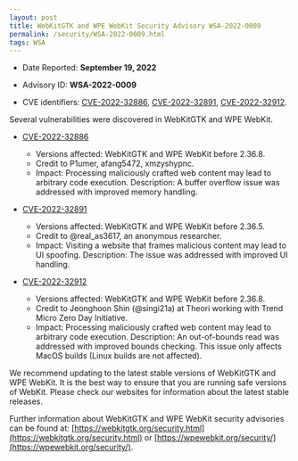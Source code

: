 ```yaml
---
layout: post
title: WebKitGTK and WPE WebKit Security Advisory WSA-2022-0009
permalink: /security/WSA-2022-0009.html
tags: WSA
---
```


* Date Reported: **September 19, 2022**

* Advisory ID: **WSA-2022-0009**

* CVE identifiers: [CVE-2022-32886](#CVE-2022-32886), [CVE-2022-32891](#CVE-2022-32891),
  [CVE-2022-32912](#CVE-2022-32912).


Several vulnerabilities were discovered in WebKitGTK and WPE WebKit.

* <a name="CVE-2022-32886" href="https://cve.mitre.org/cgi-bin/cvename.cgi?name=CVE-2022-32886">CVE-2022-32886</a>
  * Versions affected: WebKitGTK and WPE WebKit before 2.36.8.
  * Credit to P1umer, afang5472, xmzyshypnc.
  * Impact: Processing maliciously crafted web content may lead to
    arbitrary code execution. Description: A buffer overflow issue was
    addressed with improved memory handling.

* <a name="CVE-2022-32891" href="https://cve.mitre.org/cgi-bin/cvename.cgi?name=CVE-2022-32891">CVE-2022-32891</a>
  * Versions affected: WebKitGTK and WPE WebKit before 2.36.5.
  * Credit to @real_as3617, an anonymous researcher.
  * Impact: Visiting a website that frames malicious content may lead to
    UI spoofing. Description: The issue was addressed with improved UI
    handling.

* <a name="CVE-2022-32912" href="https://cve.mitre.org/cgi-bin/cvename.cgi?name=CVE-2022-32912">CVE-2022-32912</a>
  * Versions affected: WebKitGTK and WPE WebKit before 2.36.8.
  * Credit to Jeonghoon Shin (@singi21a) at Theori working with Trend
    Micro Zero Day Initiative.
  * Impact: Processing maliciously crafted web content may lead to
    arbitrary code execution. Description: An out-of-bounds read was
    addressed with improved bounds checking. This issue only affects
    MacOS builds (Linux builds are not affected).



We recommend updating to the latest stable versions of WebKitGTK and WPE
WebKit. It is the best way to ensure that you are running safe versions
of WebKit. Please check our websites for information about the latest
stable releases.

Further information about WebKitGTK and WPE WebKit security advisories can be found at:
[https://webkitgtk.org/security.html](https://webkitgtk.org/security.html) or [https://wpewebkit.org/security/](https://wpewebkit.org/security/).
